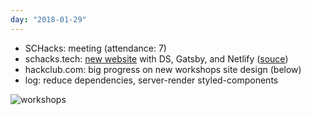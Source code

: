 ```yaml
---
day: "2018-01-29"
---
```


* SCHacks: meeting (attendance: 7)
* schacks.tech: [new website](https://schacks.tech) with DS, Gatsby, and Netlify ([souce](https://github.com/SCHacks/site))
* hackclub.com: big progress on new workshops site design (below)
* log: reduce dependencies, server-render styled-components

![workshops](https://user-images.githubusercontent.com/5074763/35554846-23ff1de2-056b-11e8-92c5-a311a9856b24.png)

